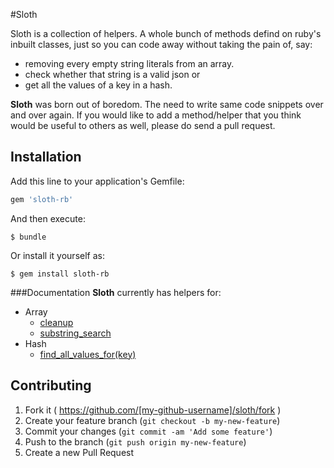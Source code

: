 #Sloth

Sloth is a collection of helpers. A whole bunch of methods defind on ruby's inbuilt classes, just so you can code away without taking the pain of, say:  
  * removing every empty string literals from an array.
  * check whether that string is a valid json or
  * get all the values of a key in a hash.  

**Sloth** was born out of boredom. The need to write same code snippets over and over again. If you would like to add a method/helper that you think would be useful to others as well, please do send a pull request.

## Installation

Add this line to your application's Gemfile:

```ruby
gem 'sloth-rb'
```

And then execute:

    $ bundle

Or install it yourself as:

    $ gem install sloth-rb

###Documentation
**Sloth** currently has helpers for:  
* Array  
  * [cleanup](https://github.com/midhunkrishna/sloth/wiki/Array#1-cleanup)  
  * [substring_search](https://github.com/midhunkrishna/sloth/wiki/Array#2-substring_searchsub_string)
* Hash  
  * [find_all_values_for(key)](https://github.com/midhunkrishna/sloth/wiki/Hash#find_all_values_forkey)

## Contributing

1. Fork it ( https://github.com/[my-github-username]/sloth/fork )
2. Create your feature branch (`git checkout -b my-new-feature`)
3. Commit your changes (`git commit -am 'Add some feature'`)
4. Push to the branch (`git push origin my-new-feature`)
5. Create a new Pull Request
